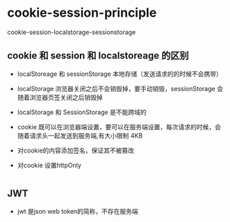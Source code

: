 # cookie-session-principle
cookie-session-localstorage-sessionstorage
## cookie  和 session 和 localstoreage 的区别
- localStoreage 和 sessionStorage 本地存储（发送请求的的时候不会携带）
- localStorage 浏览器关闭之后不会销毁掉，要手动销毁，sessionStorage 会随着浏览器页签关闭之后销毁掉
- localStorage 和 SessionStorage 是不能跨域的

- cookie 既可以在浏览器端设置，要可以在服务端设置，每次请求的时候，会随着请求头一起发送到服务端,有大小限制 4KB

- 对cookie的内容添加签名，保证其不被篡改
- 对cookie 设置httpOnly 
```

```


## JWT 
- jwt 是json web token的简称，不存在服务端

